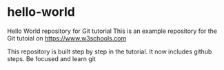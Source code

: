 # hello-world

Hello World repository for Git tutorial
This is an example repository for the Git tutoial on https://www.w3schools.com

This repository is built step by step in the tutorial.
It now includes github steps.
Be focused and learn git 
